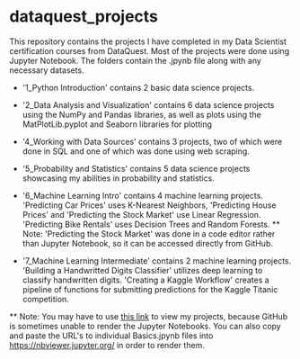 # dataquest_projects
This repository contains the projects I have completed in my Data Scientist certification courses from DataQuest.
Most of the projects were done using Jupyter Notebook. The folders contain the .jpynb file along with any necessary datasets.

* '1_Python Introduction' contains 2 basic data science projects.

* '2_Data Analysis and Visualization' contains 6 data science projects using the NumPy and Pandas libraries, as well as plots using the MatPlotLib.pyplot and Seaborn libraries for plotting

* '4_Working with Data Sources' contains 3 projects, two of which were done in SQL and one of which was done using web scraping.

* '5_Probability and Statistics' contains 5 data science projects showcasing my abilities in probability and statistics.

* '6_Machine Learning Intro' contains 4 machine learning projects. 'Predicting Car Prices' uses K-Nearest Neighbors, 'Predicting House Prices' and 'Predicting the Stock Market' use Linear Regression. 'Predicting Bike Rentals' uses Decision Trees and Random Forests.
** Note: 'Predicting the Stock Market' was done in a code editor rather than Jupyter Notebook, so it can be accessed directly from GitHub.

* '7_Machine Learning Intermediate' contains 2 machine learning projects. 'Building a Handwritted Digits Classifier' utilizes deep learning to classify handwritten digits. 'Creating a Kaggle Workflow' creates a pipeline of functions for submitting predictions for the Kaggle Titanic competition.


** Note: You may have to use [this link](https://nbviewer.jupyter.org/github/nickollio28/dataquest_projects/tree/main/) to view my projects, because GitHub is sometimes unable to render the Jupyter Notebooks. You can also copy and paste the URL's to individual Basics.jpynb files into https://nbviewer.jupyter.org/ in order to render them.
